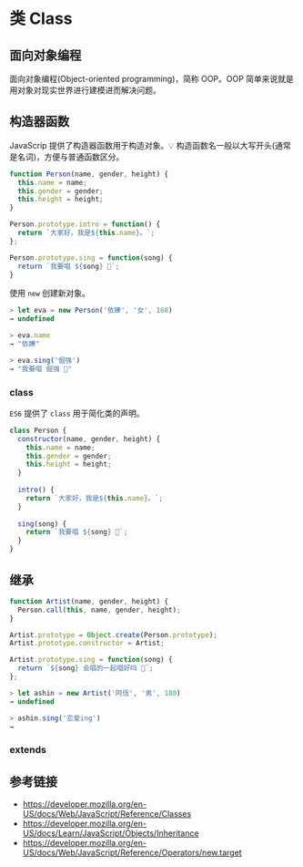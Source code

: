 # 类 Class

## 面向对象编程
面向对象编程(Object-oriented programming)，简称 OOP。OOP 简单来说就是用对象对现实世界进行建模进而解决问题。

## 构造器函数
JavaScrip 提供了构造器函数用于构造对象。💡 构造函数名一般以大写开头(通常是名词)，方便与普通函数区分。
```javascript
function Person(name, gender, height) {
  this.name = name;
  this.gender = gender;
  this.height = height;
}

Person.prototype.intro = function() {
  return `大家好，我是${this.name}。`;
};

Person.prototype.sing = function(song) {
  return `我要唱 ${song} 🎤`;
}
```
使用 `new` 创建新对象。
```javascript
> let eva = new Person('依嬅', '女', 168)
→ undefined

> eva.name
→ "依嬅"

> eva.sing('倔强')
→ "我要唱 倔强 🎤"
```

### class
`ES6` 提供了 `class` 用于简化类的声明。
```javascript
class Person {
  constructor(name, gender, height) {
    this.name = name;
    this.gender = gender;
    this.height = height;
  }
  
  intro() {
    return `大家好，我是${this.name}。`;
  }
  
  sing(song) {
    return `我要唱 ${song} 🎤`;
  }
}
```

## 继承
```javascript
function Artist(name, gender, height) {
  Person.call(this, name, gender, height);
}

Artist.prototype = Object.create(Person.prototype);
Artist.prototype.constructor = Artist;

Artist.prototype.sing = function(song) {
  return `${song} 会唱的一起唱好吗 🎸`;
};
```
```javascript
> let ashin = new Artist('阿信', '男', 180)
→ undefined

> ashin.sing('恋爱ing')
→ 
```

### extends

## 参考链接
* https://developer.mozilla.org/en-US/docs/Web/JavaScript/Reference/Classes
* https://developer.mozilla.org/en-US/docs/Learn/JavaScript/Objects/Inheritance
* https://developer.mozilla.org/en-US/docs/Web/JavaScript/Reference/Operators/new.target

